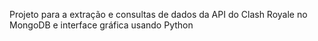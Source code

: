 Projeto para a extração e consultas de dados da API do Clash Royale no MongoDB e interface gráfica usando Python
